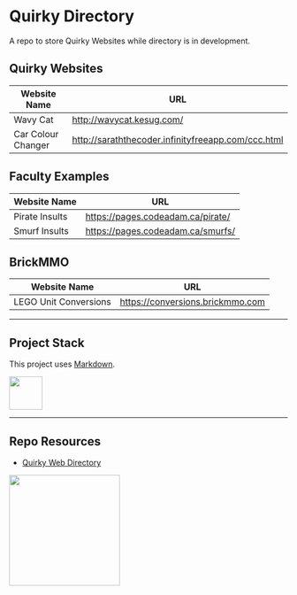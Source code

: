 # Quirky Directory

A repo to store Quirky Websites while directory is in development. 

## Quirky Websites

| Website Name | URL |
| --- | --- |
| Wavy Cat | http://wavycat.kesug.com/ |
| Car Colour Changer | http://saraththecoder.infinityfreeapp.com/ccc.html |

## Faculty Examples

| Website Name | URL |
| --- | --- |
| Pirate Insults | https://pages.codeadam.ca/pirate/ |
| Smurf Insults | https://pages.codeadam.ca/smurfs/ |

## BrickMMO

| Website Name | URL |
| --- | --- |
| LEGO Unit Conversions | https://conversions.brickmmo.com |

---

## Project Stack

This project uses [Markdown](https://daringfireball.net/projects/markdown/).

<img src="https://console.codeadam.ca/api/image/markdown" width="60">

---

## Repo Resources

* [Quirky Web Directory](https://quirky.codeadam.ca)
  
<a href="https://codeadam.ca">
<img src="https://cdn.codeadam.ca/images@1.0.0/codeadam-logo-coloured-horizontal.png" width="200">
</a>
